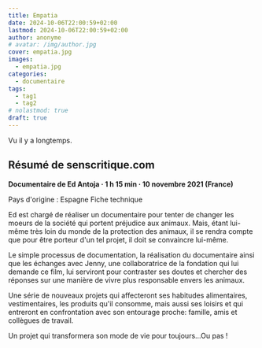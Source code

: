 ```yaml
---
title: Empatia
date: 2024-10-06T22:00:59+02:00
lastmod: 2024-10-06T22:00:59+02:00
author: anonyme
# avatar: /img/author.jpg
cover: empatia.jpg
images:
  - empatia.jpg
categories:
  - documentaire
tags:
  - tag1
  - tag2
# nolastmod: true
draft: true
---
```


Vu il y a longtemps.

<!--more-->

## Résumé de senscritique.com

**Documentaire de Ed Antoja · 1 h 15 min · 10 novembre 2021 (France)**

Pays d'origine : Espagne
Fiche technique

Ed est chargé de réaliser un documentaire pour tenter de changer les moeurs de la société qui portent préjudice aux animaux. Mais, étant lui-même très loin du monde de la protection des animaux, il se rendra compte que pour être porteur d'un tel projet, il doit se convaincre lui-même.

 

Le simple processus de documentation, la réalisation du documentaire ainsi que les échanges avec Jenny, une collaboratrice de la fondation qui lui demande ce film, lui serviront pour contraster ses doutes et chercher des réponses sur une manière de vivre plus responsable envers les animaux.

 

Une série de nouveaux projets qui affecteront ses habitudes alimentaires, vestimentaires, les produits qu'il consomme, mais aussi ses loisirs et qui entreront en confrontation avec son entourage proche: famille, amis et collègues de travail.

 

Un projet qui transformera son mode de vie pour toujours...Ou pas !